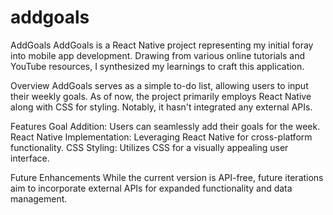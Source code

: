 # addgoals

AddGoals
AddGoals is a React Native project representing my initial foray into mobile app development. Drawing from various online tutorials and YouTube resources, 
I synthesized my learnings to craft this application.

Overview
AddGoals serves as a simple to-do list, allowing users to input their weekly goals. As of now, the project primarily employs React Native along with CSS for styling. 
Notably, it hasn't integrated any external APIs.

Features
Goal Addition: Users can seamlessly add their goals for the week.
React Native Implementation: Leveraging React Native for cross-platform functionality.
CSS Styling: Utilizes CSS for a visually appealing user interface.

Future Enhancements
While the current version is API-free, future iterations aim to incorporate external APIs for expanded functionality and data management.
